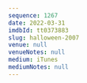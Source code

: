 ```yaml
---
sequence: 1267
date: 2022-03-31
imdbId: tt0373883
slug: halloween-2007
venue: null
venueNotes: null
medium: iTunes
mediumNotes: null
---
```


